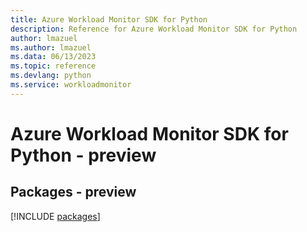 ```yaml
---
title: Azure Workload Monitor SDK for Python
description: Reference for Azure Workload Monitor SDK for Python
author: lmazuel
ms.author: lmazuel
ms.data: 06/13/2023
ms.topic: reference
ms.devlang: python
ms.service: workloadmonitor
---
```

# Azure Workload Monitor SDK for Python - preview
## Packages - preview
[!INCLUDE [packages](workload-monitor-index.md)]